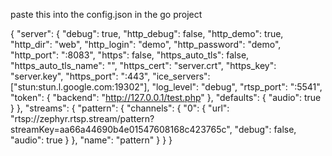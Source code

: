 paste this into the config.json in the go project

{
  "server": {
    "debug": true,
    "http_debug": false,
    "http_demo": true,
    "http_dir": "web",
    "http_login": "demo",
    "http_password": "demo",
    "http_port": ":8083",
    "https": false,
    "https_auto_tls": false,
    "https_auto_tls_name": "",
    "https_cert": "server.crt",
    "https_key": "server.key",
    "https_port": ":443",
    "ice_servers": ["stun:stun.l.google.com:19302"],
    "log_level": "debug",
    "rtsp_port": ":5541",
    "token": {
      "backend": "http://127.0.0.1/test.php"
    },
    "defaults": {
      "audio": true
    }
  },
  "streams": {
    "pattern": {
      "channels": {
        "0": {
          "url": "rtsp://zephyr.rtsp.stream/pattern?streamKey=aa66a44690b4e01547608168c423765c",
          "debug": false,
          "audio": true
        }
      },
      "name": "pattern"
    }
  }
}
